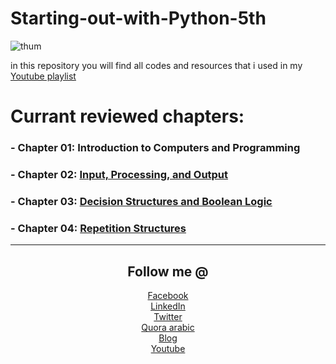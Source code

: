 # Starting-out-with-Python-5th
![thum](https://user-images.githubusercontent.com/60070427/157213015-67057e95-2289-433c-9e5b-0ba9a327e0a8.png)

in this repository you will find all codes and resources that i used in my [Youtube playlist](https://www.youtube.com/playlist?list=PLEuQ2JVMLVXABB5l6NnGOkYkZan6YZiRO)


# Currant reviewed chapters:
### - Chapter 01: Introduction to Computers and Programming
### - Chapter 02: [Input, Processing, and Output](https://github.com/0xGhazy/Starting-out-with-Python-5th/blob/main/chapter%2002/README.md)

### - Chapter 03: [Decision Structures and Boolean Logic]()

### - Chapter 04: [Repetition Structures]()



---
<div align="center">

## Follow me @
[Facebook](https://web.facebook.com/0xGhazy)<br>
[LinkedIn](https://www.linkedin.com/in/h0ssamhamdy/)<br>
[Twitter](https://twitter.com/0xGhazy)<br>
[Quora arabic](https://ar.quora.com/profile/Hossam-Hamdy)<br>
[Blog](https://0xghazy.wordpress.com/)<br>
[Youtube](https://www.youtube.com/channel/UCePX533CZyOpMyGGZqxJtAg)<br>
</div>